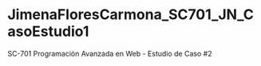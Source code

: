 # JimenaFloresCarmona_SC701_JN_CasoEstudio1
SC-701 Programación Avanzada en Web - Estudio de Caso #2
